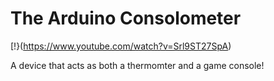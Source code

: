 # The Arduino Consolometer

[!}(https://www.youtube.com/watch?v=Srl9ST27SpA)

A device that acts as both a thermomter and a game console!
